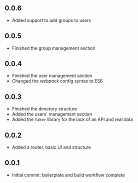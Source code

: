 ## 0.0.6

* Added support to add groups to users

## 0.0.5

* Finished the group management section

## 0.0.4

* Finished the user management section
* Changed the _webpack_ config syntax to ES6

## 0.0.3

* Finished the directory structure
* Added the users' management section
* Added the `faker` library for the lack of an API and real data

## 0.0.2

* Added a router, basic UI and structure

## 0.0.1

* Initial commit: boilerplate and build workflow complete
